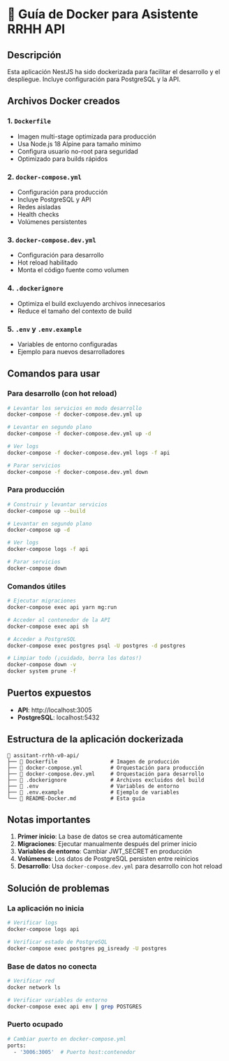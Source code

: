 # 🐳 Guía de Docker para Asistente RRHH API

## Descripción

Esta aplicación NestJS ha sido dockerizada para facilitar el desarrollo y el despliegue. Incluye configuración para PostgreSQL y la API.

## Archivos Docker creados

### 1. `Dockerfile`

- Imagen multi-stage optimizada para producción
- Usa Node.js 18 Alpine para tamaño mínimo
- Configura usuario no-root para seguridad
- Optimizado para builds rápidos

### 2. `docker-compose.yml`

- Configuración para producción
- Incluye PostgreSQL y API
- Redes aisladas
- Health checks
- Volúmenes persistentes

### 3. `docker-compose.dev.yml`

- Configuración para desarrollo
- Hot reload habilitado
- Monta el código fuente como volumen

### 4. `.dockerignore`

- Optimiza el build excluyendo archivos innecesarios
- Reduce el tamaño del contexto de build

### 5. `.env` y `.env.example`

- Variables de entorno configuradas
- Ejemplo para nuevos desarrolladores

## Comandos para usar

### Para desarrollo (con hot reload)

```bash
# Levantar los servicios en modo desarrollo
docker-compose -f docker-compose.dev.yml up

# Levantar en segundo plano
docker-compose -f docker-compose.dev.yml up -d

# Ver logs
docker-compose -f docker-compose.dev.yml logs -f api

# Parar servicios
docker-compose -f docker-compose.dev.yml down
```

### Para producción

```bash
# Construir y levantar servicios
docker-compose up --build

# Levantar en segundo plano
docker-compose up -d

# Ver logs
docker-compose logs -f api

# Parar servicios
docker-compose down
```

### Comandos útiles

```bash
# Ejecutar migraciones
docker-compose exec api yarn mg:run

# Acceder al contenedor de la API
docker-compose exec api sh

# Acceder a PostgreSQL
docker-compose exec postgres psql -U postgres -d postgres

# Limpiar todo (¡cuidado, borra los datos!)
docker-compose down -v
docker system prune -f
```

## Puertos expuestos

- **API**: http://localhost:3005
- **PostgreSQL**: localhost:5432

## Estructura de la aplicación dockerizada

```
📁 assitant-rrhh-v0-api/
├── 🐳 Dockerfile                 # Imagen de producción
├── 🐳 docker-compose.yml         # Orquestación para producción
├── 🐳 docker-compose.dev.yml     # Orquestación para desarrollo
├── 🐳 .dockerignore              # Archivos excluidos del build
├── 🔧 .env                       # Variables de entorno
├── 🔧 .env.example               # Ejemplo de variables
└── 📖 README-Docker.md           # Esta guía
```

## Notas importantes

1. **Primer inicio**: La base de datos se crea automáticamente
2. **Migraciones**: Ejecutar manualmente después del primer inicio
3. **Variables de entorno**: Cambiar JWT_SECRET en producción
4. **Volúmenes**: Los datos de PostgreSQL persisten entre reinicios
5. **Desarrollo**: Usa `docker-compose.dev.yml` para desarrollo con hot reload

## Solución de problemas

### La aplicación no inicia

```bash
# Verificar logs
docker-compose logs api

# Verificar estado de PostgreSQL
docker-compose exec postgres pg_isready -U postgres
```

### Base de datos no conecta

```bash
# Verificar red
docker network ls

# Verificar variables de entorno
docker-compose exec api env | grep POSTGRES
```

### Puerto ocupado

```bash
# Cambiar puerto en docker-compose.yml
ports:
  - '3006:3005'  # Puerto host:contenedor
```
